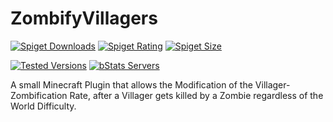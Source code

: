 # ZombifyVillagers

[![Spiget Downloads](https://img.shields.io/spiget/downloads/107370?label=Downloads)](https://www.spigotmc.org/resources/107370/)
[![Spiget Rating](https://img.shields.io/spiget/stars/107370?color=8132a8&label=Rating)](https://www.spigotmc.org/resources/107370/)
[![Spiget Size](https://img.shields.io/spiget/download-size/107370?label=Size)](https://www.spigotmc.org/resources/107370/)

[![Tested Versions](https://img.shields.io/spiget/tested-versions/107370?color=ffee33&label=Tested%20Versions)](https://www.spigotmc.org/resources/107370/)
[![bStats Servers](https://img.shields.io/bstats/servers/17400?label=Current%20Servers)](https://bstats.org/plugin/bukkit/ZombifyVillagers/17400#servers)

A small Minecraft Plugin that allows the Modification of the Villager-Zombification Rate,
after a Villager gets killed by a Zombie regardless of the World Difficulty.